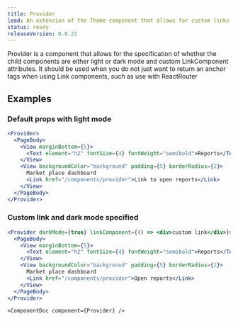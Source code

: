 ```yaml
---
title: Provider
lead: An extension of the Theme component that allows for custom links to be passed in as well as setting the color mode
status: ready
releaseVersion: 0.0.21
---
```


Provider is a component that allows for the specification of whether the child components are either light or dark mode and custom LinkComponent attributes. It should be used when you do not just want to return an anchor tags when using Link components, such as use with ReactRouter

## Examples

### Default props with light mode
```.jsx
<Provider>
  <PageBody>
    <View marginBottom={5}>
      <Text element="h2" fontSize={4} fontWeight="semibold">Reports</Text>
    </View>
    <View backgroundColor="background" padding={5} borderRadius={2}>
      Market place dashboard
      <Link href="/components/provider">Link to open reports</Link>
    </View>
  </PageBody>
</Provider>
```

### Custom link and dark mode specified
```.jsx
<Provider darkMode={true} linkComponent={() => <div>custom link</div>}>
  <PageBody>
    <View marginBottom={5}>
      <Text element="h2" fontSize={4} fontWeight="semibold">Reports</Text>
    </View>
    <View backgroundColor="background" padding={5} borderRadius={2}>
      Market place dashboard
      <Link href="/components/provider">Open reports</Link>
    </View>
  </PageBody>
</Provider>
```

```!jsx
<ComponentDoc component={Provider} />
```
